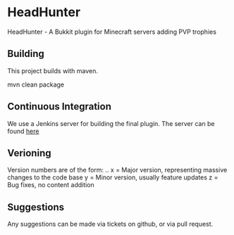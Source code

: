 HeadHunter
==========

HeadHunter - A Bukkit plugin for Minecraft servers adding PVP trophies

Building
--------

This project builds with maven. 

mvn clean package

Continuous Integration
----------------------

We use a Jenkins server for building the final plugin. The server can be found <a href="http://jenkins.scott-woodward.com">here</a>

Verioning
---------

Version numbers are of the form: <x>.<y>.<z>
x = Major version, representing massive changes to the code base
y = Minor version, usually feature updates
z = Bug fixes, no content addition

Suggestions
-----------

Any suggestions can be made via tickets on github, or via pull request. 
